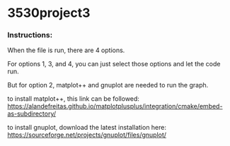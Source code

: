# 3530project3

### Instructions:

When the file is run, there are 4 options.

For options 1, 3, and 4, you can just select those options
and let the code run.

But for option 2, matplot++ and gnuplot are needed
to run the graph.

to install matplot++, this link can be followed: 
https://alandefreitas.github.io/matplotplusplus/integration/cmake/embed-as-subdirectory/

to install gnuplot, download the latest installation here: 
https://sourceforge.net/projects/gnuplot/files/gnuplot/